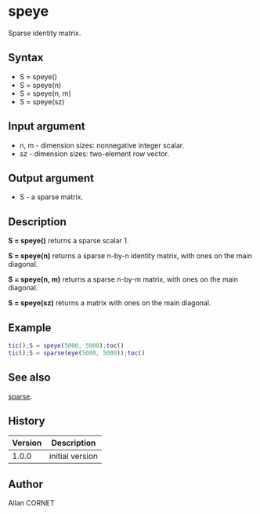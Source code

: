 # speye

Sparse identity matrix.

## Syntax

- S = speye()
- S = speye(n)
- S = speye(n, m)
- S = speye(sz)

## Input argument

- n, m - dimension sizes: nonnegative integer scalar.
- sz - dimension sizes: two-element row vector.

## Output argument

- S - a sparse matrix.

## Description

  <p><b>S = speye()</b> returns a sparse scalar 1.</p>
  <p><b>S = speye(n)</b> returns a sparse n-by-n identity matrix, with ones on the main diagonal.</p>
  <p><b>S = speye(n, m)</b> returns a sparse n-by-m matrix, with ones on the main diagonal.</p>
  <p><b>S = speye(sz)</b> returns a matrix with ones on the main diagonal.</p>

## Example

```matlab
tic();S = speye(5000, 5000);toc()
tic();S = sparse(eye(5000, 5000));toc()
```

## See also

[sparse](sparse.md).

## History

| Version | Description     |
| ------- | --------------- |
| 1.0.0   | initial version |

## Author

Allan CORNET
